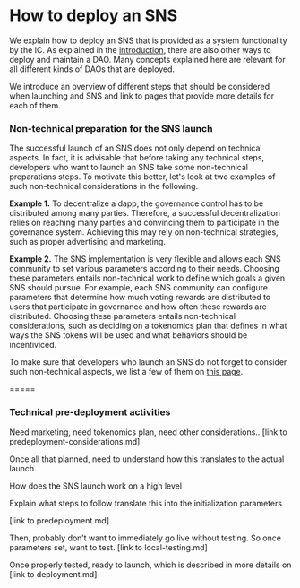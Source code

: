 # How to deploy an SNS

We explain how to deploy an SNS that is provided as a 
system functionality by the IC.
As explained in the [introduction](sns.md), there are also other 
ways to deploy and maintain a DAO. Many concepts explained here are
relevant for all different kinds of DAOs that are deployed.

We introduce an overview of different steps that should
be considered when launching and SNS and link to pages that provide
more details for each of them. 

### Non-technical preparation for the SNS launch
The successful launch of an SNS does not only depend on technical
aspects. 
In fact, it is advisable that before taking any technical steps, 
developers who want to launch an SNS take some non-technical preparations
steps. 
To motivate this better, let's look at two examples of such non-technical
considerations in the following.

**Example 1.** 
To decentralize a dapp, the governance control has to be distributed 
among many parties. Therefore, a successful
decentralization relies on reaching many parties and convincing
them to participate in the governance system. Achieving this may
rely on non-technical strategies, such as proper advertising and
marketing.

**Example 2.**
The SNS implementation is very flexible and allows each SNS
community to set various parameters according to their needs.
Choosing these parameters entails non-technical work to define
which goals a given SNS should pursue.
For example, each SNS community can configure parameters that
determine how much voting rewards are distributed to users that
participate in governance and how often these rewards are distributed.
Choosing these parameters entails non-technical considerations,
such as deciding on a tokenomics plan that defines in what ways
the SNS tokens will be used and what behaviors should be incentiviced.

To make sure that developers who launch an SNS do not forget to consider
such non-technical aspects, we list a few of them on 
[this page](TODO).

===== 
### Technical pre-deployment activities




  Need marketing, need tokenomics plan, need other 
considerations.. [link to predeployment-considerations.md]

Once all that planned, need to understand how this translates to 
the actual launch.

How does the SNS launch work on a high level

Explain what steps to follow translate this into the initialization
parameters

[link to predeployment.md]

Then, probably don’t want to immediately go live without testing.
So once parameters set, want to test. [link to local-testing.md]

Once properly tested, ready to launch, which is described in more
details on [link to deployment.md]